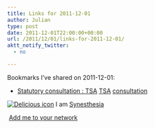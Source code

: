 ```yaml
---
title: Links for 2011-12-01
author: Julian
type: post
date: 2011-12-01T22:00:00+00:00
url: /2011/12/01/links-for-2011-12-01/
aktt_notify_twitter:
  - no

---
```

Bookmarks I&#8217;ve shared on 2011-12-01:

  * [Statutory consultation : TSA][1] 
    [TSA][2] [consultation][3] </li> </ul> 
    
    <p class="deliciouslink">
      <a href="https://del.icio.us/synesthesia" title="See all my bookmarks on del.icio.us"><img src="https://www.synesthesia.co.uk/images/deliciousicon.jpg" alt="Delicious icon" /></a>&nbsp;I am <a href="https://del.icio.us/synesthesia" title="See all my bookmarks on del.icio.us">Synesthesia</a>
    </p>
    
    <p class="deliciouslink">
      <a href="https://del.icio.us/network?add=synesthesia" title="Add me to your del.icio.us network"><img src="https://www.synesthesia.co.uk/images/add.gif" alt="" /></a>&nbsp;<a href="https://del.icio.us/network?add=synesthesia" title="Add me to your del.icio.us network">Add me to your network</a>
    </p>

 [1]: https://www.tenantservicesauthority.org/server/show/nav.15065
 [2]: https://www.delicious.com/synesthesia/TSA
 [3]: https://www.delicious.com/synesthesia/consultation